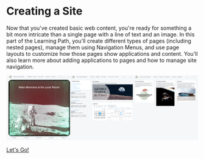 # Creating a Site [](id=creating-a-site)

Now that you've created basic web content, you're ready for something a bit more
intricate than a single page with a line of text and an image. In this part of
the Learning Path, you'll create different types of pages (including 
nested pages), manage them using Navigation Menus, and use page layouts to 
customize how those pages show applications and content. You'll also learn more 
about adding applications to pages and how to manage site navigation. 

![Figure x: A preview of part of the site you'll create.](../../../images/001-final-site-preview.png)

<a class="go-link btn btn-primary" href="/discover/portal/-/knowledge_base/7-1/creating-pages-with-layouts">Let's Go!<span class="icon-circle-arrow-right"></span></a>
